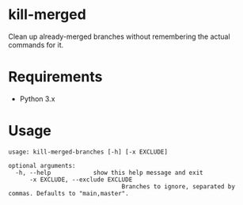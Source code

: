 # kill-merged
Clean up already-merged branches without remembering the actual commands for it.

# Requirements
- Python 3.x

# Usage
```
usage: kill-merged-branches [-h] [-x EXCLUDE]

optional arguments:
  -h, --help            show this help message and exit
	  -x EXCLUDE, --exclude EXCLUDE
		                        Branches to ignore, separated by commas. Defaults to "main,master".

```
